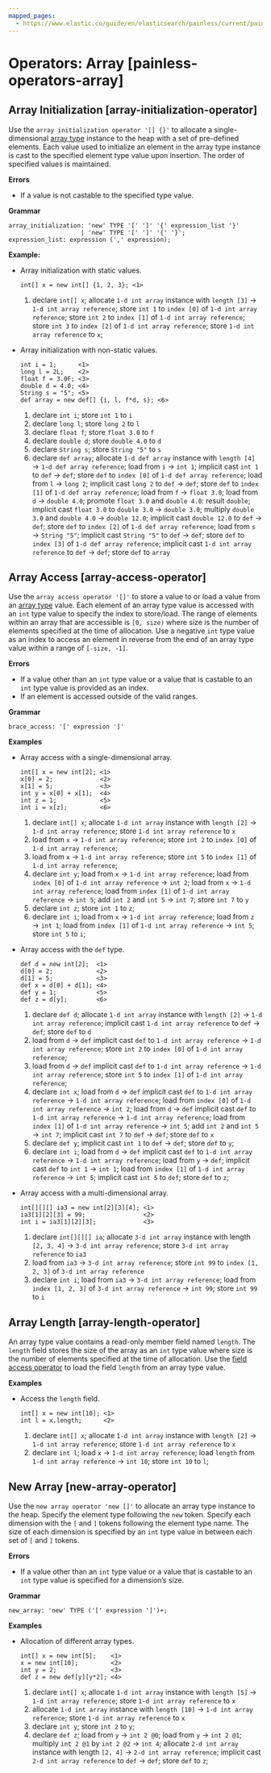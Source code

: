 ```yaml
---
mapped_pages:
  - https://www.elastic.co/guide/en/elasticsearch/painless/current/painless-operators-array.html
---
```


# Operators: Array [painless-operators-array]

## Array Initialization [array-initialization-operator]

Use the `array initialization operator '[] {}'` to allocate a single-dimensional [array type](/reference/scripting-languages/painless/painless-types.md#array-type) instance to the heap with a set of pre-defined elements. Each value used to initialize an element in the array type instance is cast to the specified element type value upon insertion. The order of specified values is maintained.

**Errors**

* If a value is not castable to the specified type value.

**Grammar**

```text
array_initialization: 'new' TYPE '[' ']' '{' expression_list '}'
                    | 'new' TYPE '[' ']' '{' '}';
expression_list: expression (',' expression);
```

**Example:**

* Array initialization with static values.

    ```painless
    int[] x = new int[] {1, 2, 3}; <1>
    ```

    1. declare `int[] x`; allocate `1-d int array` instance with `length [3]` → `1-d int array reference`; store `int 1` to `index [0]` of `1-d int array reference`; store `int 2` to `index [1]` of `1-d int array reference`; store `int 3` to `index [2]` of `1-d int array reference`; store `1-d int array reference` to `x`;

* Array initialization with non-static values.

    ```painless
    int i = 1;      <1>
    long l = 2L;    <2>
    float f = 3.0F; <3>
    double d = 4.0; <4>
    String s = "5"; <5>
    def array = new def[] {i, l, f*d, s}; <6>
    ```

    1. declare `int i`; store `int 1` to `i`
    2. declare `long l`; store `long 2` to `l`
    3. declare `float f`; store `float 3.0` to `f`
    4. declare `double d`; store `double 4.0` to `d`
    5. declare `String s`; store `String "5"` to `s`
    6. declare `def array`; allocate `1-d def array` instance with `length [4]` → `1-d def array reference`; load from `i` → `int 1`; implicit cast `int 1` to `def` → `def`; store `def` to `index [0]` of `1-d def array reference`; load from `l` → `long 2`; implicit cast `long 2` to `def` → `def`; store `def` to `index [1]` of `1-d def array reference`; load from `f` → `float 3.0`; load from `d` → `double 4.0`; promote `float 3.0` and `double 4.0`: result `double`; implicit cast `float 3.0` to `double 3.0` → `double 3.0`; multiply `double 3.0` and `double 4.0` → `double 12.0`; implicit cast `double 12.0` to `def` → `def`; store `def` to `index [2]` of `1-d def array reference`; load from `s` → `String "5"`; implicit cast `String "5"` to `def` → `def`; store `def` to `index [3]` of `1-d def array reference`; implicit cast `1-d int array reference` to `def` → `def`; store `def` to `array`



## Array Access [array-access-operator]

Use the `array access operator '[]'` to store a value to or load a value from an [array type](/reference/scripting-languages/painless/painless-types.md#array-type) value. Each element of an array type value is accessed with an `int` type value to specify the index to store/load. The range of elements within an array that are accessible is `[0, size)` where size is the number of elements specified at the time of allocation. Use a negative `int` type value as an index to access an element in reverse from the end of an array type value within a range of `[-size, -1]`.

**Errors**

* If a value other than an `int` type value or a value that is castable to an `int` type value is provided as an index.
* If an element is accessed outside of the valid ranges.

**Grammar**

```text
brace_access: '[' expression ']'
```

**Examples**

* Array access with a single-dimensional array.

    ```painless
    int[] x = new int[2]; <1>
    x[0] = 2;             <2>
    x[1] = 5;             <3>
    int y = x[0] + x[1];  <4>
    int z = 1;            <5>
    int i = x[z];         <6>
    ```

    1. declare `int[] x`; allocate `1-d int array` instance with `length [2]` → `1-d int array reference`; store `1-d int array reference` to `x`
    2. load from `x` → `1-d int array reference`; store `int 2` to `index [0]` of `1-d int array reference`;
    3. load from `x` → `1-d int array reference`; store `int 5` to `index [1]` of `1-d int array reference`;
    4. declare `int y`; load from `x` → `1-d int array reference`; load from `index [0]` of `1-d int array reference` → `int 2`; load from `x` → `1-d int array reference`; load from `index [1]` of `1-d int array reference` → `int 5`; add `int 2` and `int 5` → `int 7`; store `int 7` to `y`
    5. declare `int z`; store `int 1` to `z`;
    6. declare `int i`; load from `x` → `1-d int array reference`; load from `z` → `int 1`; load from `index [1]` of `1-d int array reference` → `int 5`; store `int 5` to `i`;

* Array access with the `def` type.

    ```painless
    def d = new int[2];  <1>
    d[0] = 2;            <2>
    d[1] = 5;            <3>
    def x = d[0] + d[1]; <4>
    def y = 1;           <5>
    def z = d[y];        <6>
    ```

    1. declare `def d`; allocate `1-d int array` instance with `length [2]` → `1-d int array reference`; implicit cast `1-d int array reference` to `def` → `def`; store `def` to `d`
    2. load from `d` → `def` implicit cast `def` to `1-d int array reference` → `1-d int array reference`; store `int 2` to `index [0]` of `1-d int array reference`;
    3. load from `d` → `def` implicit cast `def` to `1-d int array reference` → `1-d int array reference`; store `int 5` to `index [1]` of `1-d int array reference`;
    4. declare `int x`; load from `d` → `def` implicit cast `def` to `1-d int array reference` → `1-d int array reference`; load from `index [0]` of `1-d int array reference` → `int 2`; load from `d` → `def` implicit cast `def` to `1-d int array reference` → `1-d int array reference`; load from `index [1]` of `1-d int array reference` → `int 5`; add `int 2` and `int 5` → `int 7`; implicit cast `int 7` to `def` → `def`; store `def` to `x`
    5. declare `def y`; implicit cast `int 1` to `def` → `def`; store `def` to `y`;
    6. declare `int i`; load from `d` → `def` implicit cast `def` to `1-d int array reference` → `1-d int array reference`; load from `y` → `def`; implicit cast `def` to `int 1` → `int 1`; load from `index [1]` of `1-d int array reference` → `int 5`; implicit cast `int 5` to `def`; store `def` to `z`;

* Array access with a multi-dimensional array.

    ```painless
    int[][][] ia3 = new int[2][3][4]; <1>
    ia3[1][2][3] = 99;                <2>
    int i = ia3[1][2][3];             <3>
    ```

    1. declare `int[][][] ia`; allocate `3-d int array` instance with length `[2, 3, 4]` → `3-d int array reference`; store `3-d int array reference` to `ia3`
    2. load from `ia3` → `3-d int array reference`; store `int 99` to `index [1, 2, 3]` of `3-d int array reference`
    3. declare `int i`; load from `ia3` → `3-d int array reference`; load from `index [1, 2, 3]` of `3-d int array reference` → `int 99`; store `int 99` to `i`



## Array Length [array-length-operator]

An array type value contains a read-only member field named `length`. The `length` field stores the size of the array as an `int` type value where size is the number of elements specified at the time of allocation. Use the [field access operator](/reference/scripting-languages/painless/painless-operators-reference.md#field-access-operator) to load the field `length` from an array type value.

**Examples**

* Access the `length` field.

    ```painless
    int[] x = new int[10]; <1>
    int l = x.length;      <2>
    ```

    1. declare `int[] x`; allocate `1-d int array` instance with `length [2]` → `1-d int array reference`; store `1-d int array reference` to `x`
    2. declare `int l`; load `x` → `1-d int array reference`; load `length` from `1-d int array reference` → `int 10`; store `int 10` to `l`;



## New Array [new-array-operator]

Use the `new array operator 'new []'` to allocate an array type instance to the heap. Specify the element type following the `new` token. Specify each dimension with the `[` and `]` tokens following the element type name. The size of each dimension is specified by an `int` type value in between each set of `[` and `]` tokens.

**Errors**

* If a value other than an `int` type value or a value that is castable to an `int` type value is specified for a dimension’s size.

**Grammar**

```text
new_array: 'new' TYPE ('[' expression ']')+;
```

**Examples**

* Allocation of different array types.

    ```painless
    int[] x = new int[5];    <1>
    x = new int[10];         <2>
    int y = 2;               <3>
    def z = new def[y][y*2]; <4>
    ```

    1. declare `int[] x`; allocate `1-d int array` instance with `length [5]` → `1-d int array reference`; store `1-d int array reference` to `x`
    2. allocate `1-d int array` instance with `length [10]` → `1-d int array reference`; store `1-d int array reference` to `x`
    3. declare `int y`; store `int 2` to `y`;
    4. declare `def z`; load from `y` → `int 2 @0`; load from `y` → `int 2 @1`; multiply `int 2 @1` by `int 2 @2` → `int 4`; allocate `2-d int array` instance with length `[2, 4]` → `2-d int array reference`; implicit cast `2-d int array reference` to `def` → `def`; store `def` to `z`;



